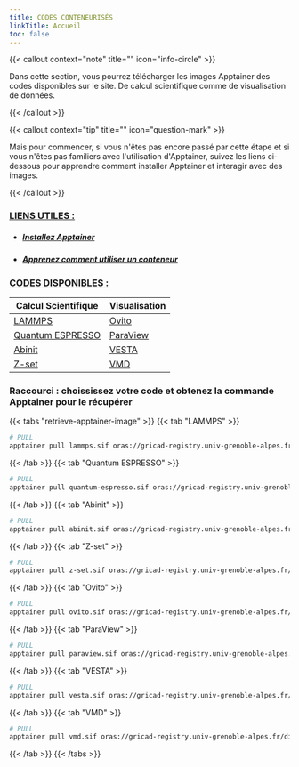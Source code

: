 ```yaml
---
title: CODES CONTENEURISÉS
linkTitle: Accueil
toc: false
---
```


{{< callout context="note" title="" icon="info-circle" >}}

Dans cette section, vous pourrez télécharger les images Apptainer des codes disponibles sur le site. De calcul scientifique comme de visualisation de données.

{{< /callout >}}

{{< callout context="tip" title="" icon="question-mark" >}}

Mais pour commencer, si vous n'êtes pas encore passé par cette étape et si vous n'êtes pas familiers avec l'utilisation d'Apptainer, suivez les liens ci-dessous pour apprendre comment installer Apptainer et interagir avec des images.

{{< /callout >}}

<h3><u>LIENS UTILES :</u></h3>

- <h5><a href="/documentation/install-apptainer/howto/">Installez Apptainer</a></h5>
- <h5><a href="/documentation/use-apptainer-image/howto/">Apprenez comment utiliser un conteneur</a></h5>

<h3><u>CODES DISPONIBLES :</u></h3>

<!-- | Calcul scientifique                              | Visualisation                           |
| ------------------------------------------------ | --------------------------------------- |
| [<i class="icon-lammps"></i>LAMMPS](/codes/scientific-computing/lammps/) | [<i class="icon-ovito"></i>Ovito](/codes/visualisation/ovito/) |
| [<i class="icon-quantum-espresso"></i>Quantum ESPRESSO](/codes/scientific-computing/quantum-espresso/) | [<i class="icon-paraview"></i>ParaView](/codes/visualisation/paraview/) | -->

<table>
    <!-- <caption>
        Pages des codes disponibles sous forme d'images de conteneurs
    </caption> -->
    <thead>
        <tr>
            <th scope="col">Calcul Scientifique</th>
            <th scope="col">Visualisation</th>
        </tr>
    </thead>
    <tbody>
        <tr>
            <td><a href="/codes/scientific-computing/lammps/"><i class="icon-lammps"></i>LAMMPS</a></td>
            <td><a href="/codes/visualisation/ovito/"><i class="icon-ovito"></i>Ovito</a></td>
        </tr>
        <tr>
            <td><a href="/codes/scientific-computing/quantum-espresso/"><i class="icon-quantum-espresso"></i>Quantum ESPRESSO</a></td>
            <td><a href="/codes/visualisation/paraview/"><i class="icon-paraview"></i>ParaView</a></td>
        </tr>
        <tr>
            <td><a href="/codes/scientific-computing/abinit/"><i class="icon-abinit"></i>Abinit</td>
            <td><a href="/codes/visualisation/vesta/"><i class="icon-vesta"></i>VESTA</a></td>
        </tr>
        <tr>
            <td><a href="/codes/scientific-computing/z-set/">Z-set</td>
            <td><a href="/codes/visualisation/vmd/"><i class="icon-vmd"></i>VMD</a></td>
        </tr>
    </tbody>
</table>

<h3> Raccourci : choississez votre code et obtenez la commande Apptainer pour le récupérer</h3>

{{< tabs "retrieve-apptainer-image" >}}
{{< tab "LAMMPS" >}}

```bash
# PULL
apptainer pull lammps.sif oras://gricad-registry.univ-grenoble-alpes.fr/diamond/apptainer/apptainer-singularity-projects/lammps.sif:latest
```

{{< /tab >}}
{{< tab "Quantum ESPRESSO" >}}

```bash
# PULL
apptainer pull quantum-espresso.sif oras://gricad-registry.univ-grenoble-alpes.fr/diamond/apptainer/apptainer-singularity-projects/quantum-espresso.sif:latest
```

{{< /tab >}}
{{< tab "Abinit" >}}

```bash
# PULL
apptainer pull abinit.sif oras://gricad-registry.univ-grenoble-alpes.fr/diamond/apptainer/apptainer-singularity-projects/abinit.sif:latest
```

{{< /tab >}}
{{< tab "Z-set" >}}

```bash
# PULL
apptainer pull z-set.sif oras://gricad-registry.univ-grenoble-alpes.fr/diamond/apptainer/apptainer-singularity-projects/z-set.sif:latest
```

{{< /tab >}}
{{< tab "Ovito" >}}

```bash
# PULL
apptainer pull ovito.sif oras://gricad-registry.univ-grenoble-alpes.fr/diamond/apptainer/apptainer-singularity-projects/ovito.sif:latest
```

{{< /tab >}}
{{< tab "ParaView" >}}

```bash
# PULL
apptainer pull paraview.sif oras://gricad-registry.univ-grenoble-alpes.fr/diamond/apptainer/apptainer-singularity-projects/paraview.sif:latest
```

{{< /tab >}}
{{< tab "VESTA" >}}

```bash
# PULL
apptainer pull vesta.sif oras://gricad-registry.univ-grenoble-alpes.fr/diamond/apptainer/apptainer-singularity-projects/vesta.sif:latest
```

{{< /tab >}}
{{< tab "VMD" >}}

```bash
# PULL
apptainer pull vmd.sif oras://gricad-registry.univ-grenoble-alpes.fr/diamond/apptainer/apptainer-singularity-projects/vvmd.sif:latest
```

{{< /tab >}}
{{< /tabs >}}
